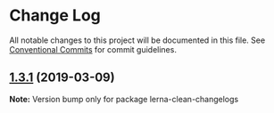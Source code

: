 # Change Log

All notable changes to this project will be documented in this file.
See [Conventional Commits](https://conventionalcommits.org) for commit guidelines.

## [1.3.1](https://gitlab.com/codsen/codsen/compare/lerna-clean-changelogs@1.3.0...lerna-clean-changelogs@1.3.1) (2019-03-09)

**Note:** Version bump only for package lerna-clean-changelogs
